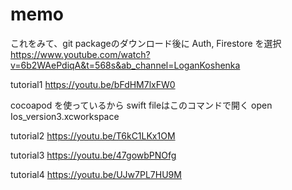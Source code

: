 # memo

これをみて、git packageのダウンロード後に Auth, Firestore を選択
https://www.youtube.com/watch?v=6b2WAePdiqA&t=568s&ab_channel=LoganKoshenka

tutorial1
https://youtu.be/bFdHM7lxFW0

cocoapod を使っているから swift fileはこのコマンドで開く
open Ios_version3.xcworkspace


tutorial2
https://youtu.be/T6kC1LKx1OM

tutorial3
https://youtu.be/47gowbPNOfg

tutorial4
https://youtu.be/UJw7PL7HU9M

